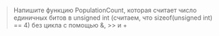> Напишите функцию PopulationCount, которая считает число единичных битов в unsigned int (считаем, что sizeof(unsigned int) == 4) без цикла с помощью &, >> и +
